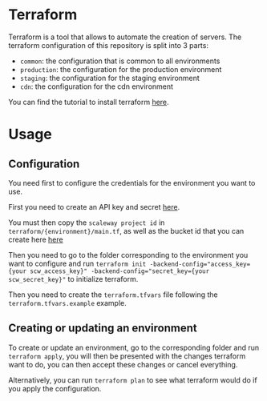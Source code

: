 # Terraform

Terraform is a tool that allows to automate the creation of servers. The terraform configuration of this repository
is split into 3 parts:

-   `common`: the configuration that is common to all environments
-   `production`: the configuration for the production environment
-   `staging`: the configuration for the staging environment
-   `cdn`: the configuration for the cdn environment

You can find the tutorial to install terraform [here](https://learn.hashicorp.com/tutorials/terraform/install-cli).

# Usage

## Configuration

You need first to configure the credentials for the environment you want to use.

First you need to create an API key and secret [here](https://console.scaleway.com/project/credentials).

You must then copy the `scaleway project id` in `terraform/{environment}/main.tf`, as well as the bucket id that you
can create here [here](https://console.scaleway.com/object-storage/buckets)

Then you need to go to the folder corresponding to the environment you want to configure and run
`terraform init -backend-config="access_key={your scw_access_key}" -backend-config="secret_key={your scw_secret_key}"`
to initialize terraform.

Then you need to create the `terraform.tfvars` file following the `terraform.tfvars.example` example.

## Creating or updating an environment

To create or update an environment, go to the corresponding folder and run `terraform apply`, you will then be
presented with the changes terraform want to do, you can then accept these changes or cancel everything.

Alternatively, you can run `terraform plan` to see what terraform would do if you apply the configuration.
